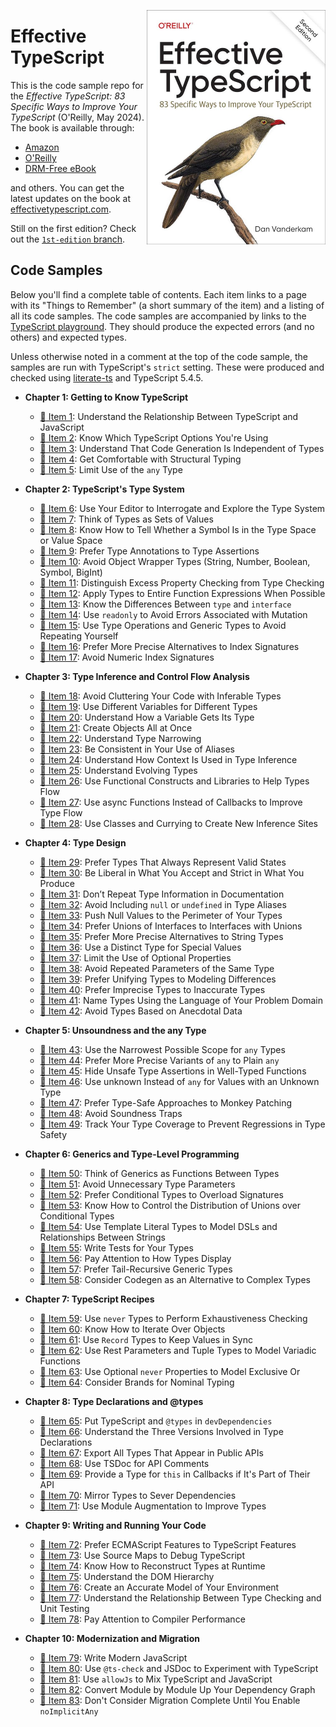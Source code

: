 [<img src="/cover.jpg" width="286" title="Second Edition Cover Image" align="right">][a]

# Effective TypeScript

This is the code sample repo for the _Effective TypeScript: 83 Specific Ways to Improve Your TypeScript_ (O'Reilly, May 2024). The book is available through:

- [Amazon][a]
- [O'Reilly][o]
- [DRM-Free eBook][ebook]

and others. You can get the latest updates on the book at [effectivetypescript.com](https://effectivetypescript.com).

Still on the first edition? Check out the [`1st-edition` branch][1e].

## Code Samples

Below you'll find a complete table of contents. Each item links to a page with its "Things to Remember" (a short summary of the item) and a listing of all its code samples. The code samples are accompanied by links to the [TypeScript playground][play]. They should produce the expected errors (and no others) and expected types.

Unless otherwise noted in a comment at the top of the code sample, the samples are run with TypeScript's `strict` setting. These were produced and checked using [literate-ts][] and TypeScript 5.4.5.

- **Chapter 1: Getting to Know TypeScript**
  - [:memo: Item 1](/samples/ch-intro/ts-vs-js.md): Understand the Relationship Between TypeScript and JavaScript
  - [:memo: Item 2](/samples/ch-intro/which-ts.md): Know Which TypeScript Options You're Using
  - [:memo: Item 3](/samples/ch-intro/independent.md): Understand That Code Generation Is Independent of Types
  - [:memo: Item 4](/samples/ch-intro/structural.md): Get Comfortable with Structural Typing
  - [:memo: Item 5](/samples/ch-intro/any.md): Limit Use of the `any` Type

- **Chapter 2: TypeScript's Type System**
  - [:memo: Item 6](/samples/ch-types/editor.md): Use Your Editor to Interrogate and Explore the Type System
  - [:memo: Item 7](/samples/ch-types/types-as-sets.md): Think of Types as Sets of Values
  - [:memo: Item 8](/samples/ch-types/type-value-space.md): Know How to Tell Whether a Symbol Is in the Type Space or Value Space
  - [:memo: Item 9](/samples/ch-types/prefer-declarations-to-assertions.md): Prefer Type Annotations to Type Assertions
  - [:memo: Item 10](/samples/ch-types/avoid-object-wrapper-types.md): Avoid Object Wrapper Types (String, Number, Boolean, Symbol, BigInt)
  - [:memo: Item 11](/samples/ch-types/excess-property-checking.md): Distinguish Excess Property Checking from Type Checking
  - [:memo: Item 12](/samples/ch-types/type-entire-functions.md): Apply Types to Entire Function Expressions When Possible
  - [:memo: Item 13](/samples/ch-types/type-vs-interface.md): Know the Differences Between `type` and `interface`
  - [:memo: Item 14](/samples/ch-types/readonly.md): Use `readonly` to Avoid Errors Associated with Mutation
  - [:memo: Item 15](/samples/ch-types/map-between-types.md): Use Type Operations and Generic Types to Avoid Repeating Yourself
  - [:memo: Item 16](/samples/ch-types/index-for-dynamic.md): Prefer More Precise Alternatives to Index Signatures
  - [:memo: Item 17](/samples/ch-types/number-index.md): Avoid Numeric Index Signatures

- **Chapter 3: Type Inference and Control Flow Analysis**
  - [:memo: Item 18](/samples/ch-inference/avoid-inferable.md): Avoid Cluttering Your Code with Inferable Types
  - [:memo: Item 19](/samples/ch-inference/one-var-one-type.md): Use Different Variables for Different Types
  - [:memo: Item 20](/samples/ch-inference/widening.md): Understand How a Variable Gets Its Type
  - [:memo: Item 21](/samples/ch-inference/all-at-once.md): Create Objects All at Once
  - [:memo: Item 22](/samples/ch-inference/narrowing.md): Understand Type Narrowing
  - [:memo: Item 23](/samples/ch-inference/avoid-aliasing.md): Be Consistent in Your Use of Aliases
  - [:memo: Item 24](/samples/ch-inference/context-inference.md): Understand How Context Is Used in Type Inference
  - [:memo: Item 25](/samples/ch-inference/evolving-any.md): Understand Evolving Types
  - [:memo: Item 26](/samples/ch-inference/functional-libraries.md): Use Functional Constructs and Libraries to Help Types Flow
  - [:memo: Item 27](/samples/ch-inference/use-async-await.md): Use async Functions Instead of Callbacks to Improve Type Flow
  - [:memo: Item 28](/samples/ch-inference/inference-sites.md): Use Classes and Currying to Create New Inference Sites

- **Chapter 4: Type Design**
  - [:memo: Item 29](/samples/ch-design/valid-states.md): Prefer Types That Always Represent Valid States
  - [:memo: Item 30](/samples/ch-design/loose-accept-strict-produce.md): Be Liberal in What You Accept and Strict in What You Produce
  - [:memo: Item 31](/samples/ch-design/jsdoc-repeat.md): Don’t Repeat Type Information in Documentation
  - [:memo: Item 32](/samples/ch-design/null-in-type.md): Avoid Including `null` or `undefined` in Type Aliases
  - [:memo: Item 33](/samples/ch-design/null-values-to-perimeter.md): Push Null Values to the Perimeter of Your Types
  - [:memo: Item 34](/samples/ch-design/union-of-interfaces.md): Prefer Unions of Interfaces to Interfaces with Unions
  - [:memo: Item 35](/samples/ch-design/avoid-strings.md): Prefer More Precise Alternatives to String Types
  - [:memo: Item 36](/samples/ch-design/in-domain-null.md): Use a Distinct Type for Special Values
  - [:memo: Item 37](/samples/ch-design/avoid-optional.md): Limit the Use of Optional Properties
  - [:memo: Item 38](/samples/ch-design/same-type-params.md): Avoid Repeated Parameters of the Same Type
  - [:memo: Item 39](/samples/ch-design/unify.md): Prefer Unifying Types to Modeling Differences
  - [:memo: Item 40](/samples/ch-design/incomplete-over-inaccurate.md): Prefer Imprecise Types to Inaccurate Types
  - [:memo: Item 41](/samples/ch-design/language-of-domain.md): Name Types Using the Language of Your Problem Domain
  - [:memo: Item 42](/samples/ch-design/consider-codegen.md): Avoid Types Based on Anecdotal Data

- **Chapter 5: Unsoundness and the any Type**
  - [:memo: Item 43](/samples/ch-any/narrowest-any.md): Use the Narrowest Possible Scope for `any` Types
  - [:memo: Item 44](/samples/ch-any/specific-any.md): Prefer More Precise Variants of `any` to Plain `any`
  - [:memo: Item 45](/samples/ch-any/hide-unsafe-casts.md): Hide Unsafe Type Assertions in Well-Typed Functions
  - [:memo: Item 46](/samples/ch-any/never-unknown.md): Use unknown Instead of `any` for Values with an Unknown Type
  - [:memo: Item 47](/samples/ch-any/type-safe-monkey.md): Prefer Type-Safe Approaches to Monkey Patching
  - [:memo: Item 48](/samples/ch-any/unsoundness.md): Avoid Soundness Traps
  - [:memo: Item 49](/samples/ch-any/type-percentage.md): Track Your Type Coverage to Prevent Regressions in Type Safety

- **Chapter 6: Generics and Type-Level Programming**
  - [:memo: Item 50](/samples/ch-generics/functions-on-types.md): Think of Generics as Functions Between Types
  - [:memo: Item 51](/samples/ch-generics/golden-rule.md): Avoid Unnecessary Type Parameters
  - [:memo: Item 52](/samples/ch-generics/conditional-overload.md): Prefer Conditional Types to Overload Signatures
  - [:memo: Item 53](/samples/ch-generics/control-distribution.md): Know How to Control the Distribution of Unions over Conditional Types
  - [:memo: Item 54](/samples/ch-generics/template-dsl.md): Use Template Literal Types to Model DSLs and Relationships Between Strings
  - [:memo: Item 55](/samples/ch-generics/test-your-types.md): Write Tests for Your Types
  - [:memo: Item 56](/samples/ch-generics/type-display.md): Pay Attention to How Types Display
  - [:memo: Item 57](/samples/ch-generics/tail-recursion.md): Prefer Tail-Recursive Generic Types
  - [:memo: Item 58](/samples/ch-generics/codegen-alt.md): Consider Codegen as an Alternative to Complex Types

- **Chapter 7: TypeScript Recipes**
  - [:memo: Item 59](/samples/ch-recipes/exhaustiveness.md): Use `never` Types to Perform Exhaustiveness Checking
  - [:memo: Item 60](/samples/ch-recipes/iterate-objects.md): Know How to Iterate Over Objects
  - [:memo: Item 61](/samples/ch-recipes/values-in-sync.md): Use `Record` Types to Keep Values in Sync
  - [:memo: Item 62](/samples/ch-recipes/conditional-varargs.md): Use Rest Parameters and Tuple Types to Model Variadic Functions
  - [:memo: Item 63](/samples/ch-recipes/optional-never.md): Use Optional `never` Properties to Model Exclusive Or
  - [:memo: Item 64](/samples/ch-recipes/brands.md): Consider Brands for Nominal Typing

- **Chapter 8: Type Declarations and @types**
  - [:memo: Item 65](/samples/ch-declarations/dev-dependencies.md): Put TypeScript and `@types` in `devDependencies`
  - [:memo: Item 66](/samples/ch-declarations/three-versions.md): Understand the Three Versions Involved in Type Declarations
  - [:memo: Item 67](/samples/ch-declarations/export-your-types.md): Export All Types That Appear in Public APIs
  - [:memo: Item 68](/samples/ch-declarations/use-tsdoc.md): Use TSDoc for API Comments
  - [:memo: Item 69](/samples/ch-declarations/this-in-callbacks.md): Provide a Type for `this` in Callbacks if It's Part of Their API
  - [:memo: Item 70](/samples/ch-declarations/mirror-types-for-deps.md): Mirror Types to Sever Dependencies
  - [:memo: Item 71](/samples/ch-declarations/augment-improve.md): Use Module Augmentation to Improve Types

- **Chapter 9: Writing and Running Your Code**
  - [:memo: Item 72](/samples/ch-write-run/avoid-non-ecma.md): Prefer ECMAScript Features to TypeScript Features
  - [:memo: Item 73](/samples/ch-write-run/source-maps-debug.md): Use Source Maps to Debug TypeScript
  - [:memo: Item 74](/samples/ch-write-run/runtime-types.md): Know How to Reconstruct Types at Runtime
  - [:memo: Item 75](/samples/ch-write-run/understand-the-dom.md): Understand the DOM Hierarchy
  - [:memo: Item 76](/samples/ch-write-run/model-env.md): Create an Accurate Model of Your Environment
  - [:memo: Item 77](/samples/ch-write-run/types-or-tests.md): Understand the Relationship Between Type Checking and Unit Testing
  - [:memo: Item 78](/samples/ch-write-run/performance.md): Pay Attention to Compiler Performance

- **Chapter 10: Modernization and Migration**
  - [:memo: Item 79](/samples/ch-migrate/write-modern-js.md): Write Modern JavaScript
  - [:memo: Item 80](/samples/ch-migrate/jsdoc-tscheck.md): Use `@ts-check` and JSDoc to Experiment with TypeScript
  - [:memo: Item 81](/samples/ch-migrate/allowjs.md): Use `allowJs` to Mix TypeScript and JavaScript
  - [:memo: Item 82](/samples/ch-migrate/convert-up-the-graph.md): Convert Module by Module Up Your Dependency Graph
  - [:memo: Item 83](/samples/ch-migrate/start-loose.md): Don't Consider Migration Complete Until You Enable `noImplicitAny`

[o]: https://www.oreilly.com/library/view/effective-typescript/9781098155056/
[a]: https://amzn.to/3UjPrsK
[ebook]: https://www.ebooks.com/search/?term=9781098155063&affid=OMI5374258
[literate-ts]: https://github.com/danvk/literate-ts
[play]: https://www.typescriptlang.org/play/
[1e]: https://github.com/danvk/effective-typescript/tree/1st-edition
